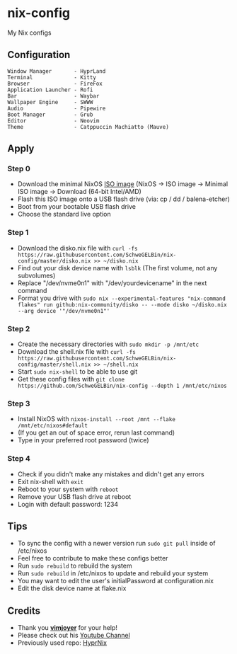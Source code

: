 # nix-config
My Nix configs

## Configuration
```
Window Manager       - HyprLand
Terminal             - Kitty
Browser              - FireFox
Application Launcher - Rofi
Bar                  - Waybar
Wallpaper Engine     - SWWW
Audio                - Pipewire
Boot Manager         - Grub
Editor               - Neovim
Theme                - Catppuccin Machiatto (Mauve)
```

## Apply
### Step 0
- Download the minimal NixOS [ISO image](https://nixos.org/download) (NixOS -> ISO image -> Minimal ISO image -> Download (64-bit Intel/AMD)
- Flash this ISO image onto a USB flash drive (via: cp / dd / balena-etcher)
- Boot from your bootable USB flash drive
- Choose the standard live option
### Step 1
- Download the disko.nix file with ```curl -fs https://raw.githubusercontent.com/SchweGELBin/nix-config/master/disko.nix >> ~/disko.nix```
- Find out your disk device name with ```lsblk``` (The first volume, not any subvolumes)
- Replace "/dev/nvme0n1" with "/dev/yourdevicename" in the next command
- Format you drive with ```sudo nix --experimental-features "nix-command flakes" run github:nix-community/disko -- --mode disko ~/disko.nix --arg device '"/dev/nvme0n1"'```
### Step 2
- Create the necessary directories with ```sudo mkdir -p /mnt/etc```
- Download the shell.nix file with ```curl -fs https://raw.githubusercontent.com/SchweGELBin/nix-config/master/shell.nix >> ~/shell.nix```
- Start ```sudo nix-shell``` to be able to use git
- Get these config files with ```git clone https://github.com/SchweGELBin/nix-config --depth 1 /mnt/etc/nixos```
### Step 3
- Install NixOS with ```nixos-install --root /mnt --flake /mnt/etc/nixos#default```
- (If you get an out of space error, rerun last command)
- Type in your preferred root password (twice)
### Step 4
- Check if you didn't make any mistakes and didn't get any errors
- Exit nix-shell with ```exit```
- Reboot to your system with ```reboot```
- Remove your USB flash drive at reboot
- Login with default password: 1234

## Tips
- To sync the config with a newer version run ```sudo git pull``` inside of /etc/nixos
- Feel free to contribute to make these configs better
- Run ```sudo rebuild``` to rebuild the system
- Run ```sudo rebuild``` in /etc/nixos to update and rebuild your system
- You may want to edit the user's initialPassword at configuration.nix
- Edit the disk device name at flake.nix

## Credits
- Thank you **[vimjoyer](https://github.com/vimjoyer)** for your help!
- Please check out his [Youtube Channel](https://youtube.com/@vimjoyer)
- Previously used repo: [HyprNix](https://github.com/SchweGELBin/HyprNix)
